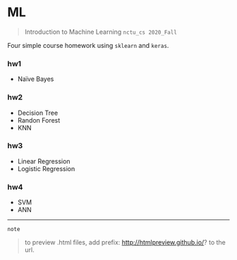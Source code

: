 # ML
> Introduction to Machine Learning `nctu_cs 2020_Fall`

Four simple course homework using `sklearn` and `keras`.
### hw1
- Naïve Bayes
### hw2
- Decision Tree
- Randon Forest
- KNN
### hw3
- Linear Regression
- Logistic Regression
### hw4
- SVM
- ANN
---
`note`
> to preview .html files, add prefix: http://htmlpreview.github.io/? to the url.
